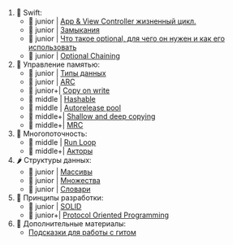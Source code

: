 1. 🎋 Swift:
   - 💚 junior | [App & View Controller жизненный цикл.](https://github.com/SomeStay07/iOS-Developer-Roadmap/blob/main/roadmap/App%20and%20view%20controller%20lifecycle.md)
   - 💚 junior | [Замыкания]()
   - 💚 junior | [Что такое optional, для чего он нужен и как его использовать](https://github.com/SomeStay07/iOS-Developer-Roadmap/blob/main/roadmap/Optional.md)
   - 💚 junior | [Optional Chaining](https://github.com/SomeStay07/iOS-Developer-Roadmap/blob/main/roadmap/Optional%20Chaining.md)
2. 📝 Управление памятью:
   - 💚 junior | [Типы данных](https://github.com/SomeStay07/iOS-Developer-Roadmap/blob/main/roadmap/Data%20type.md)
   - 💚 junior | [ARC]()
   - 💛 junior+| [Copy on write](https://github.com/SomeStay07/iOS-Developer-Roadmap/blob/main/roadmap/Copy%20on%20write.md)
   - 🧡 middle | [Hashable](https://github.com/SomeStay07/iOS-Developer-Roadmap/blob/main/roadmap/Hashable.md)
   - 🧡 middle | [Autorelease pool]()
   - 🤎 middle+| [Shallow and deep copying](https://github.com/SomeStay07/iOS-Developer-Roadmap/blob/main/roadmap/Shallow%20and%20deep%20copying.md)
   - 🤎 middle+| [MRC]()
3. 🦦 Многопоточность:
   - 🧡 middle | [Run Loop](https://github.com/SomeStay07/iOS-Developer-Roadmap/blob/main/roadmap/Run%20loops.md)
   - 🤎 middle+| [Акторы](https://github.com/SomeStay07/iOS-Developer-Roadmap/blob/main/roadmap/Actors.md)
4. 🌶 Структуры данных:
   - 💚 junior | [Массивы](https://github.com/SomeStay07/iOS-Developer-Roadmap/blob/main/roadmap/Arrays.md)
   - 💚 junior | [Множества]()
   - 💚 junior | [Словари]()
5. 🐼 Принципы разработки:
   - 💚 junior | [SOLID](https://github.com/SomeStay07/iOS-Developer-Roadmap/blob/main/roadmap/Solid.md)
   - 💛 junior+| [Protocol Oriented Programming](https://github.com/SomeStay07/iOS-Developer-Roadmap/blob/main/roadmap/Protocol%20Oriented%20Programming.md)
6. 👾 Дополнительные материалы:
   - [Подсказки для работы с гитом](https://github.com/SomeStay07/iOS-Developer-Roadmap/blob/main/roadmap/Git-cheat-sheet.md)
